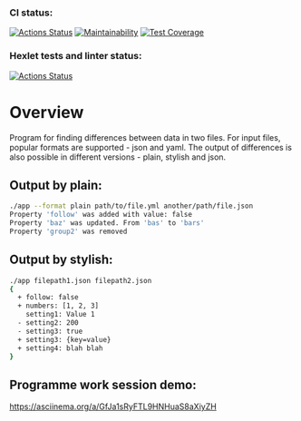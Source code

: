 ### CI status:
[![Actions Status](https://github.com/MarkDementev/java-project-71/workflows/Java%20CI/badge.svg)](https://github.com/MarkDementev/java-project-71/actions)
[![Maintainability](https://api.codeclimate.com/v1/badges/41de654d3f5b3b68cee3/maintainability)](https://codeclimate.com/github/MarkDementev/java-project-71/maintainability)
[![Test Coverage](https://api.codeclimate.com/v1/badges/41de654d3f5b3b68cee3/test_coverage)](https://codeclimate.com/github/MarkDementev/java-project-71/test_coverage)

### Hexlet tests and linter status:
[![Actions Status](https://github.com/MarkDementev/java-project-61/workflows/hexlet-check/badge.svg)](https://github.com/MarkDementev/java-project-61/actions)

# Overview

Program for finding differences between data in two files.
For input files, popular formats are supported - json and yaml.
The output of differences is also possible in different versions - plain, stylish and json.

## Output by plain:
```sh
./app --format plain path/to/file.yml another/path/file.json
Property 'follow' was added with value: false
Property 'baz' was updated. From 'bas' to 'bars'
Property 'group2' was removed
```

## Output by stylish:
```sh
./app filepath1.json filepath2.json
{
  + follow: false
  + numbers: [1, 2, 3]
    setting1: Value 1
  - setting2: 200
  - setting3: true
  + setting3: {key=value}
  + setting4: blah blah
}
```

## Programme work session demo:
https://asciinema.org/a/GfJa1sRyFTL9HNHuaS8aXiyZH
